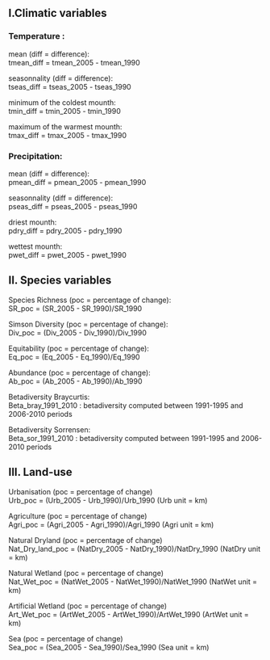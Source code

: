 ## I.Climatic variables

### Temperature :

mean (diff = difference):\
tmean_diff = tmean_2005 - tmean_1990

seasonnality (diff = difference):\
tseas_diff = tseas_2005 - tseas_1990

minimum of the coldest mounth:\
tmin_diff = tmin_2005 - tmin_1990

maximum of the warmest mounth:\
tmax_diff = tmax_2005 - tmax_1990


### Precipitation:

mean (diff = difference):\
pmean_diff = pmean_2005 - pmean_1990

seasonnality (diff = difference):\
pseas_diff = pseas_2005 - pseas_1990

driest mounth:\
pdry_diff = pdry_2005 - pdry_1990

wettest mounth:\
pwet_diff = pwet_2005 - pwet_1990


## II. Species variables

Species Richness (poc = percentage of change):\
SR_poc = (SR_2005 - SR_1990)/SR_1990

Simson Diversity (poc = percentage of change):\
Div_poc = (Div_2005 - Div_1990)/Div_1990

Equitability (poc = percentage of change):\
Eq_poc = (Eq_2005 - Eq_1990)/Eq_1990

Abundance (poc = percentage of change):\
Ab_poc = (Ab_2005 - Ab_1990)/Ab_1990

Betadiversity Braycurtis:\
Beta_bray_1991_2010 : betadiversity computed between 1991-1995 and 2006-2010 periods

Betadiversity Sorrensen:\
Beta_sor_1991_2010 : betadiversity computed between 1991-1995 and 2006-2010 periods


## III. Land-use

Urbanisation (poc = percentage of change)\
Urb_poc = (Urb_2005 - Urb_1990)/Urb_1990 (Urb unit = km)

Agriculture (poc = percentage of change)\
Agri_poc = (Agri_2005 - Agri_1990)/Agri_1990 (Agri unit = km)

Natural Dryland (poc = percentage of change)\
Nat_Dry_land_poc = (NatDry_2005 - NatDry_1990)/NatDry_1990 (NatDry unit = km)

Natural Wetland (poc = percentage of change)\
Nat_Wet_poc = (NatWet_2005 - NatWet_1990)/NatWet_1990 (NatWet unit = km)

Artificial Wetland (poc = percentage of change)\
Art_Wet_poc = (ArtWet_2005 - ArtWet_1990)/ArtWet_1990 (ArtWet unit = km)

Sea (poc = percentage of change)\
Sea_poc = (Sea_2005 - Sea_1990)/Sea_1990 (Sea unit = km)














